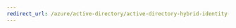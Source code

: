 ```yaml
---
redirect_url: /azure/active-directory/active-directory-hybrid-identity-design-considerations-hybrid-id-management-tasks
---
```

